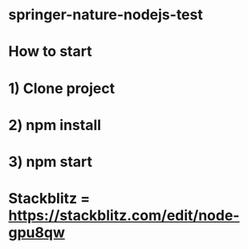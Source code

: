 # springer-nature-nodejs-test

# How to start

# 1) Clone project

# 2) npm install

# 3) npm start

# Stackblitz = https://stackblitz.com/edit/node-gpu8qw
